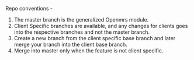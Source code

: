 Repo conventions - 
1. The master branch is the generalized Openmrs module.
2. Client Specific branches are available, and any changes for clients goes into the respective branches and not the master branch.
3. Create a new branch from the client specific base branch and later merge your branch into the client base branch.
4. Merge into master only when the feature is not client specific.
